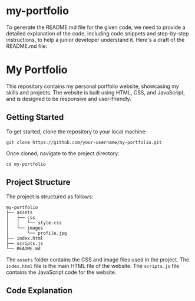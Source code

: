 # my-portfolio

 To generate the README.md file for the given code, we need to provide a detailed explanation of the code, including code snippets and step-by-step instructions, to help a junior developer understand it. Here's a draft of the README.md file:

# My Portfolio

This repository contains my personal portfolio website, showcasing my skills and projects. The website is built using HTML, CSS, and JavaScript, and is designed to be responsive and user-friendly.

## Getting Started

To get started, clone the repository to your local machine:

```
git clone https://github.com/your-username/my-portfolio.git
```

Once cloned, navigate to the project directory:

```
cd my-portfolio
```

## Project Structure

The project is structured as follows:

```
my-portfolio
├── assets
│   ├── css
│   │   └── style.css
│   └── images
│       └── profile.jpg
├── index.html
├── scripts.js
└── README.md
```

The `assets` folder contains the CSS and image files used in the project. The `index.html` file is the main HTML file of the website. The `scripts.js` file contains the JavaScript code for the website.

## Code Explanation
